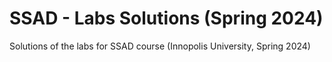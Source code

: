 # SSAD - Labs Solutions (Spring 2024)
Solutions of the labs for SSAD course (Innopolis University, Spring 2024)
